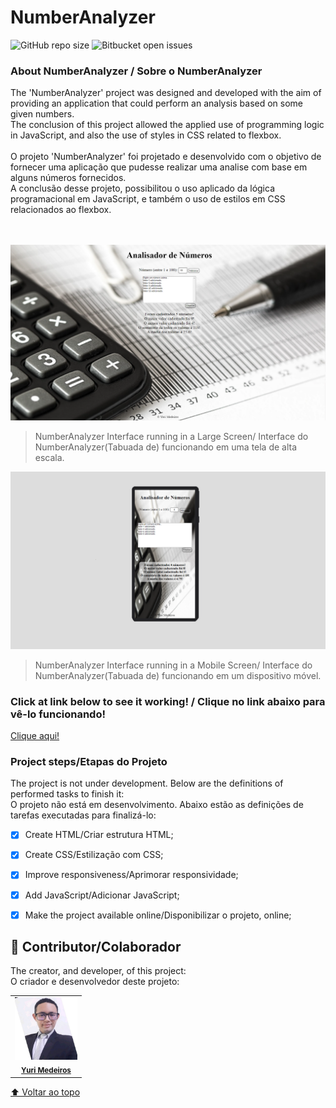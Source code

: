 # NumberAnalyzer

![GitHub repo size](https://img.shields.io/github/repo-size/iuricode/README-template?style=for-the-badge)
![Bitbucket open issues](https://img.shields.io/bitbucket/issues/iuricode/README-template?style=for-the-badge)

### About NumberAnalyzer / Sobre o NumberAnalyzer

The 'NumberAnalyzer' project was designed and developed with the aim of providing an application that could perform an analysis based on some given numbers.
</br>
The conclusion of this project allowed the applied use of programming logic in JavaScript, and also the use of styles in CSS related to flexbox.
</br>
</br>
O projeto 'NumberAnalyzer' foi projetado e desenvolvido com o objetivo de fornecer uma aplicação que pudesse realizar uma analise com base em alguns números fornecidos. 
</br>
A conclusão desse projeto, possibilitou o uso aplicado da lógica programacional em JavaScript, e também o uso de estilos em CSS relacionados ao flexbox.

</br>
</br>

<img src="./assets/large-screen.png" alt="Project's interface image on a large-scale screen/ Imagem da interface do projeto em uma tela de larga escala">

> NumberAnalyzer Interface running in a Large Screen/ Interface do NumberAnalyzer(Tabuada de) funcionando em uma tela de alta escala.

<img src="./assets/mobile-screen.png" alt="Project's interface image on a mobile device screen. /Imagem da interface do projeto em uma tela de aparelhos móveis.">

> NumberAnalyzer Interface running in a Mobile Screen/ Interface do NumberAnalyzer(Tabuada de) funcionando em um dispositivo móvel.

### Click at link below to see it working! / Clique no link abaixo para vê-lo funcionando!
<a href="https://yurimayk.github.io/NumberAnalyzer/">Clique aqui!</a>

### Project steps/Etapas do Projeto

The project is not under development. Below are the definitions of performed tasks to finish it:
</br>
O projeto não está em desenvolvimento. Abaixo estão as definições de tarefas executadas para finalizá-lo:

- [x] Create HTML/Criar estrutura HTML;
- [x] Create CSS/Estilização com CSS;
- [x] Improve responsiveness/Aprimorar responsividade;
- [x] Add JavaScript/Adicionar JavaScript;
- [x] Make the project available online/Disponibilizar o projeto, online;



## 🤝 Contributor/Colaborador

The creator, and developer, of this project:
</br>
O criador e desenvolvedor deste projeto:

<table>
  <tr>
    <td align="center">
      <a href="#">
        <a href="https://www.linkedin.com/in/yurimayk/" target="_blank"><img src="./assets/1634569924664.jpg" width="100px;" alt="Foto do Yuri Medeiros no GitHub"/></a><br>
        <sub>
          <a href="https://www.linkedin.com/in/yurimayk/" target="_blank"><b>Yuri Medeiros</b></a>
        </sub>
      </a>
    </td>
</table>

[⬆ Voltar ao topo](#nome-do-projeto)<br>
